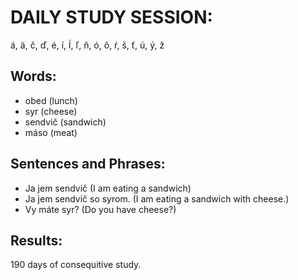 # DAILY STUDY SESSION: 
á, ä, č, ď, é, í, ĺ, ľ, ň, ó, ô, ŕ, š, ť, ú, ý, ž 


## Words:
* obed (lunch)
* syr (cheese)
* sendvič (sandwich) 
* máso (meat)


## Sentences and Phrases:
* Ja jem sendvič (I am eating a sandwich)
* Ja jem sendvič so syrom. (I am eating a sandwich with cheese.)
* Vy máte syr? (Do you have cheese?) 


## Results:
190 days of consequitive study. 

